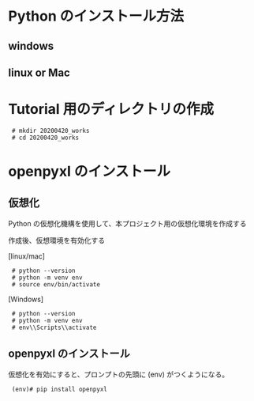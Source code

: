 # Python のインストール方法
## windows 


## linux or Mac


# Tutorial 用のディレクトリの作成

```
 # mkdir 20200420_works
 # cd 20200420_works
```

# openpyxl のインストール
## 仮想化
Python の仮想化機構を使用して、本プロジェクト用の仮想化環境を作成する

作成後、仮想環境を有効化する

[linux/mac]

```
 # python --version 
 # python -m venv env
 # source env/bin/activate 
```

[Windows]

```
 # python --version
 # python -m venv env
 # env\\Scripts\\activate
```

## openpyxl のインストール
仮想化を有効にすると、プロンプトの先頭に (env) がつくようになる。

```
 (env)# pip install openpyxl 
```
